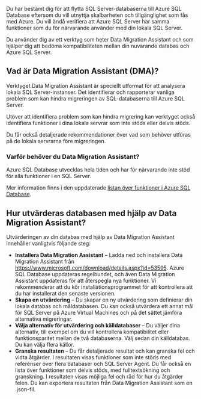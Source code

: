 Du har bestämt dig för att flytta SQL Server-databaserna till Azure SQL Database eftersom du vill utnyttja skalbarheten och tillgänglighet som fås med Azure. Du vill ändå verifiera att Azure SQL Server har samma funktioner som du för närvarande använder med din lokala SQL Server.

Du använder dig av ett verktyg som heter Data Migration Assistant och som hjälper dig att bedöma kompatibiliteten mellan din nuvarande databas och Azure SQL Server.

## <a name="what-is-the-data-migration-assistant-dma"></a>Vad är Data Migration Assistant (DMA)?

Verktyget Data Migration Assistant är speciellt utformat för att analysera lokala SQL Server-instanser. Det identifierar och rapporterar vanliga problem som kan hindra migreringen av SQL-databaserna till Azure SQL Server.

Utöver att identifiera problem som kan hindra migrering kan verktyget också identifiera funktioner i dina lokala servrar som inte stöds eller delvis stöds.

Du får också detaljerade rekommendationer över vad som behöver utföras på de lokala servrarna före migreringen.

### <a name="why-do-you-need-data-migration-assistant"></a>Varför behöver du Data Migration Assistant?

Azure SQL Database utvecklas hela tiden och har för närvarande inte stöd för alla funktioner i en SQL Server.

Mer information finns i den uppdaterade [listan över funktioner i Azure SQL Database](https://docs.microsoft.com/azure/sql-database/sql-database-features).

## <a name="how-to-assess-your-database-using-data-migration-assistant"></a>Hur utvärderas databasen med hjälp av Data Migration Assistant?

Utvärderingen av din databas med hjälp av Data Migration Assistant innehåller vanligtvis följande steg:

- **Installera Data Migration Assistant** – Ladda ned och installera Data Migration Assistant från https://www.microsoft.com/download/details.aspx?id=53595. Azure SQL Database uppdateras regelbundet, och även Data Migration Assistant uppdateras för att återspegla nya funktioner. Vi rekommenderar att du kör installationsprogrammet för att kontrollera att du har installerat den senaste versionen.
- **Skapa en utvärdering** – Du skapar en ny utvärdering som definierar din lokala databas och måldatabasen. Du kan också utvärdera ett annat mål för SQL Server på Azure Virtual Machines och på det sättet jämföra alternativa migreringar.
- **Välja alternativ för utvärdering och källdatabaser** – Du väljer dina alternativ, till exempel om du vill kontrollera kompatibilitet eller funktionsparitet mellan de två databaserna. Välj sedan din källdatabas. Du kan välja flera källor.
- **Granska resultaten** – Du får detaljerade resultat och kan granska fel och vidta åtgärder. I resultaten visas funktioner som inte stöds med referenser över flera databaser och SQL Server Agent. Du får också en lista över funktioner som delvis stöds, med fulltextsökning och granskning. I resultaten visas möjliga fel och råd för hur du åtgärder felen. Du kan exportera resultaten från Data Migration Assistant som en .json-fil.
